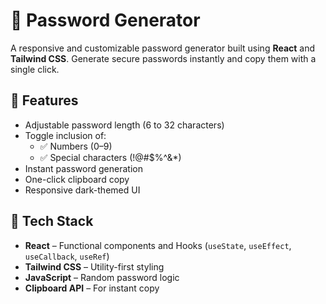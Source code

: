 # 🔐 Password Generator

A responsive and customizable password generator built using **React** and **Tailwind CSS**. Generate secure passwords instantly and copy them with a single click.

## 🚀 Features

- Adjustable password length (6 to 32 characters)
- Toggle inclusion of:
  - ✅ Numbers (0–9)
  - ✅ Special characters (!@#$%^&*)
- Instant password generation
- One-click clipboard copy
- Responsive dark-themed UI

## 🧰 Tech Stack

- **React** – Functional components and Hooks (`useState`, `useEffect`, `useCallback`, `useRef`)
- **Tailwind CSS** – Utility-first styling
- **JavaScript** – Random password logic
- **Clipboard API** – For instant copy
